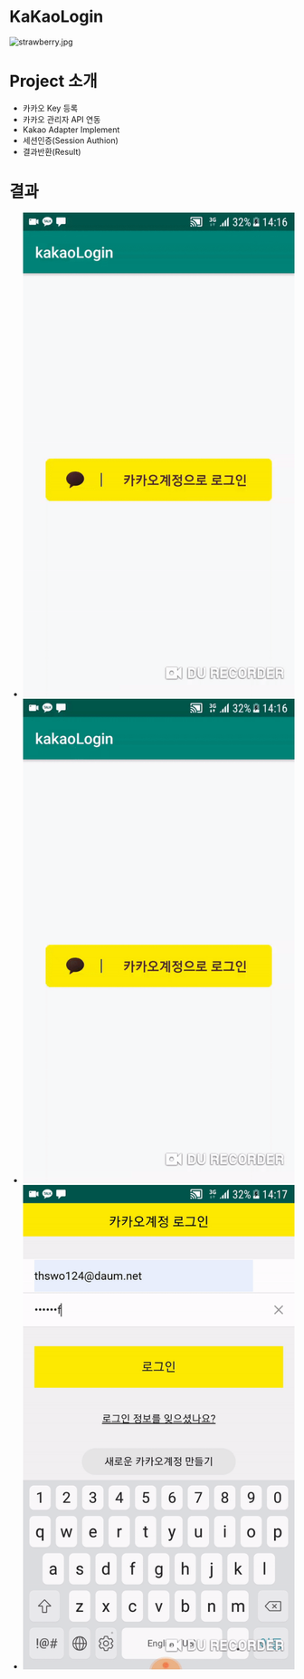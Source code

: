 # KaKaoLogin
![strawberry.jpg](image/strawberry.jpg)

# Project 소개

* 카카오 Key 등록
* 카카오 관리자 API 연동
* Kakao Adapter Implement
* 세션인증(Session Authion)
* 결과반환(Result)

# 결과
* ![kakaoSimple.gif](image/kakaoSimple.gif)
* ![kakaoSimple.gif](image/kakaospec1.gif)
* ![kakaoSimple.gif](image/kakaospec2.gif)

